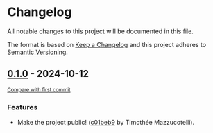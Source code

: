 # Changelog

All notable changes to this project will be documented in this file.

The format is based on [Keep a Changelog](http://keepachangelog.com/en/1.0.0/)
and this project adheres to [Semantic Versioning](http://semver.org/spec/v2.0.0.html).

<!-- insertion marker -->
## [0.1.0](https://github.com/pawamoy/markdown-pycon/releases/tag/0.1.0) - 2024-10-12

<small>[Compare with first commit](https://github.com/pawamoy/markdown-pycon/compare/5323fb8fae96b9f53bbbaaf7c3d4c64e33c94bbf...0.1.0)</small>

### Features

- Make the project public! ([c01beb9](https://github.com/pawamoy/markdown-pycon/commit/c01beb98f17d8d1e78bc153d0c87d2258ff25170) by Timothée Mazzucotelli).
